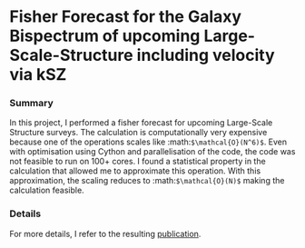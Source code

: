# Fisher Forecast for the Galaxy Bispectrum of upcoming Large-Scale-Structure including velocity via kSZ
### Summary
In this project, I performed a fisher forecast for upcoming Large-Scale Structure surveys. The calculation is computationally very expensive because one of the operations scales like :math:`$\mathcal{O}(N^6)$`. Even with optimisation using Cython and parallelisation of the code, the code was not feasible to run on 100+ cores. I found a statistical property in the calculation that allowed me to approximate this operation. With this approximation, the scaling reduces to :math:`$\mathcal{O}(N)$` making the calculation feasible. 

### Details
For more details, I refer to the resulting [publication](https://arxiv.org/abs/2303.05535).
